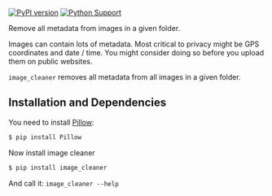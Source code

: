 [![PyPI version](https://badge.fury.io/py/image-cleaner.svg)](https://badge.fury.io/py/image-cleaner)
[![Python Support](https://img.shields.io/pypi/pyversions/image-cleaner.svg)](https://pypi.org/project/image-cleaner/)

Remove all metadata from images in a given folder.

Images can contain lots of metadata. Most critical to privacy might be GPS
coordinates and date / time. You might consider doing so before you upload them
on public websites.

`image_cleaner` removes all metadata from all images in a given folder.


## Installation and Dependencies

You need to install [Pillow](http://pillow.readthedocs.org/installation.html):

```bash
$ pip install Pillow
```

Now install image cleaner

```bash
$ pip install image_cleaner
```

And call it: `image_cleaner --help`
